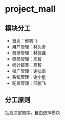 # project_mall
## 模块分工
- 首页：邢鹏飞
- 用户管理：林久青
- 商场管理：林翌鑫
- 商品管理：高智
- 统计报表：高智
- 推广管理：谢弘梁
- 系统管理：谢小星
- 配置管理：邢鹏飞
## 分工原则
抽签决定顺序，自由选择模块
